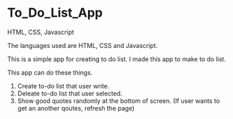 # To_Do_List_App

HTML, CSS, Javascript

The languages used are HTML, CSS and Javascript.

This is a simple app for creating to do list.
I made this app to make to do list.

This app can do these things.
1. Create to-do list that user write.
2. Deleate to-do list that user selected.
3. Show good quotes randomly at the bottom of screen.
   (If user wants to get an another qoutes, refresh the page)
